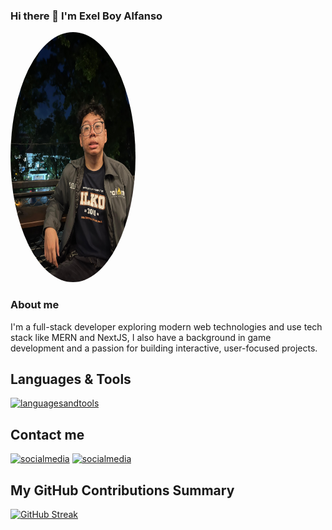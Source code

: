 ### Hi there 👋 I'm Exel Boy Alfanso

<img src="./images/profile.jpg" alt="Screenshot" width="200" height="400" style="border-radius: 50%;">

### About me
I'm a full-stack developer exploring modern web technologies and use tech stack like MERN and NextJS, I also have a background in game development and a passion for building interactive, user-focused projects.

## Languages & Tools
[![languagesandtools](https://skillicons.dev/icons?i=unity,cs,postgresql,vscode,flutter,flask,react,python,typescript,javascript,express,postgres,tailwind,mongodb,nextjs&perline=7)](https://skillicons.dev)

## Contact me
[![socialmedia](https://skillicons.dev/icons?i=instagram)][1]
[![socialmedia](https://skillicons.dev/icons?i=linkedin)][2]

## My GitHub Contributions Summary
[![GitHub Streak](https://streak-stats.demolab.com/?user=ExelAlfanso)](https://git.io/streak-stats)


[1]: https://www.instagram.com/exel.alfanso
[2]: https://www.linkedin.com/in/exel-boy-alfanso-a78bb2221/
